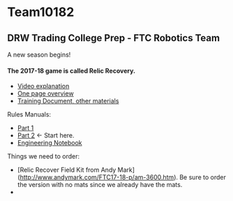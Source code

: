 # Team10182
## DRW Trading College Prep - FTC Robotics Team

A new season begins!

#### The 2017-18 game is called Relic Recovery.

- [Video explanation](https://www.youtube.com/watch?v=4xBHfwjfQGs)
- [One page overview](https://firstinspiresst01.blob.core.windows.net/ftc/first-kj-relic-recovery-onepage.pdf)
- [Training Document, other materials](https://www.firstinspires.org/resource-library/ftc/game-and-season-info)

Rules Manuals:
- [Part 1](https://firstinspiresst01.blob.core.windows.net/ftc/game-ew-manual-part-1.pdf)
- [Part 2](https://firstinspiresst01.blob.core.windows.net/ftc/game-manual-dw-part-2.pdf) <- Start here.
- [Engineering Notebook](https://www.firstinspires.org/sites/default/files/uploads/resource_library/ftc/engineering-notebook-guidelines.pdf)

Things we need to order:
- [Relic Recover Field Kit from Andy Mark] (http://www.andymark.com/FTC17-18-p/am-3600.htm). Be sure to order the version with no mats since we already have the mats.
- 
